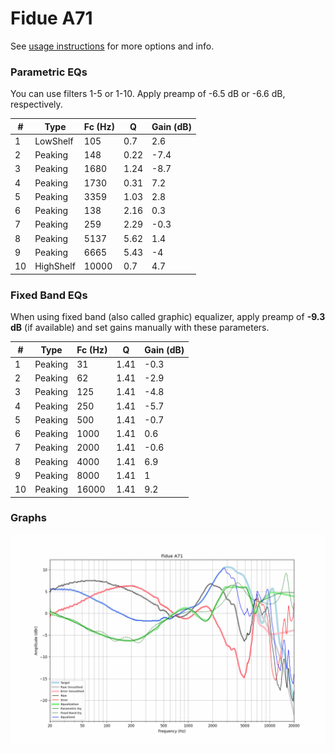 # Fidue A71
See [usage instructions](https://github.com/jaakkopasanen/AutoEq#usage) for more options and info.

### Parametric EQs
You can use filters 1-5 or 1-10. Apply preamp of -6.5 dB or -6.6 dB, respectively.

|   # | Type      |   Fc (Hz) |    Q |   Gain (dB) |
|-----|-----------|-----------|------|-------------|
|   1 | LowShelf  |       105 | 0.7  |         2.6 |
|   2 | Peaking   |       148 | 0.22 |        -7.4 |
|   3 | Peaking   |      1680 | 1.24 |        -8.7 |
|   4 | Peaking   |      1730 | 0.31 |         7.2 |
|   5 | Peaking   |      3359 | 1.03 |         2.8 |
|   6 | Peaking   |       138 | 2.16 |         0.3 |
|   7 | Peaking   |       259 | 2.29 |        -0.3 |
|   8 | Peaking   |      5137 | 5.62 |         1.4 |
|   9 | Peaking   |      6665 | 5.43 |        -4   |
|  10 | HighShelf |     10000 | 0.7  |         4.7 |

### Fixed Band EQs
When using fixed band (also called graphic) equalizer, apply preamp of **-9.3 dB** (if available) and set gains manually with these parameters.

|   # | Type    |   Fc (Hz) |    Q |   Gain (dB) |
|-----|---------|-----------|------|-------------|
|   1 | Peaking |        31 | 1.41 |        -0.3 |
|   2 | Peaking |        62 | 1.41 |        -2.9 |
|   3 | Peaking |       125 | 1.41 |        -4.8 |
|   4 | Peaking |       250 | 1.41 |        -5.7 |
|   5 | Peaking |       500 | 1.41 |        -0.7 |
|   6 | Peaking |      1000 | 1.41 |         0.6 |
|   7 | Peaking |      2000 | 1.41 |        -0.6 |
|   8 | Peaking |      4000 | 1.41 |         6.9 |
|   9 | Peaking |      8000 | 1.41 |         1   |
|  10 | Peaking |     16000 | 1.41 |         9.2 |

### Graphs
![](./Fidue%20A71.png)
